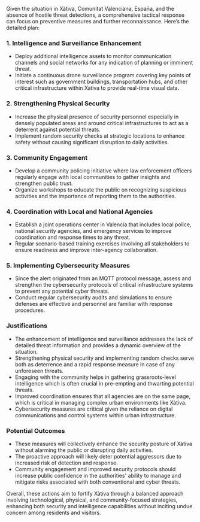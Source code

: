 Given the situation in Xàtiva, Comunitat Valenciana, España, and the absence of hostile threat detections, a comprehensive tactical response can focus on preventive measures and further reconnaissance. Here’s the detailed plan:

### 1. Intelligence and Surveillance Enhancement
- Deploy additional intelligence assets to monitor communication channels and social networks for any indication of planning or imminent threat. 
- Initiate a continuous drone surveillance program covering key points of interest such as government buildings, transportation hubs, and other critical infrastructure within Xàtiva to provide real-time visual data.

### 2. Strengthening Physical Security
- Increase the physical presence of security personnel especially in densely populated areas and around critical infrastructures to act as a deterrent against potential threats.
- Implement random security checks at strategic locations to enhance safety without causing significant disruption to daily activities.

### 3. Community Engagement
- Develop a community policing initiative where law enforcement officers regularly engage with local communities to gather insights and strengthen public trust.
- Organize workshops to educate the public on recognizing suspicious activities and the importance of reporting them to the authorities.

### 4. Coordination with Local and National Agencies
- Establish a joint operations center in Valencia that includes local police, national security agencies, and emergency services to improve coordination and response times to any threat.
- Regular scenario-based training exercises involving all stakeholders to ensure readiness and improve inter-agency collaboration.

### 5. Implementing Cybersecurity Measures
- Since the alert originated from an MQTT protocol message, assess and strengthen the cybersecurity protocols of critical infrastructure systems to prevent any potential cyber threats.
- Conduct regular cybersecurity audits and simulations to ensure defenses are effective and personnel are familiar with response procedures.

### Justifications
- The enhancement of intelligence and surveillance addresses the lack of detailed threat information and provides a dynamic overview of the situation.
- Strengthening physical security and implementing random checks serve both as deterrence and a rapid response measure in case of any unforeseen threats.
- Engaging with the community helps in gathering grassroots-level intelligence which is often crucial in pre-empting and thwarting potential threats.
- Improved coordination ensures that all agencies are on the same page, which is critical in managing complex urban environments like Xàtiva.
- Cybersecurity measures are critical given the reliance on digital communications and control systems within urban infrastructure.

### Potential Outcomes
- These measures will collectively enhance the security posture of Xàtiva without alarming the public or disrupting daily activities.
- The proactive approach will likely deter potential aggressors due to increased risk of detection and response.
- Community engagement and improved security protocols should increase public confidence in the authorities' ability to manage and mitigate risks associated with both conventional and cyber threats.

Overall, these actions aim to fortify Xàtiva through a balanced approach involving technological, physical, and community-focused strategies, enhancing both security and intelligence capabilities without inciting undue concern among residents and visitors.